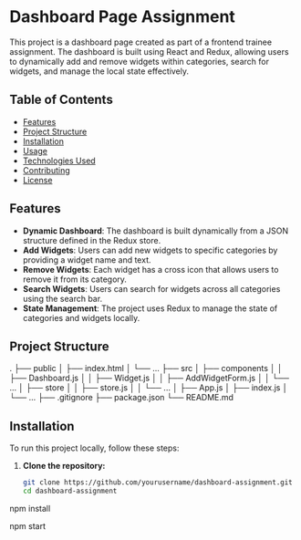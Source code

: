 
# Dashboard Page Assignment

This project is a dashboard page created as part of a frontend trainee assignment. The dashboard is built using React and Redux, allowing users to dynamically add and remove widgets within categories, search for widgets, and manage the local state effectively.

## Table of Contents

- [Features](#features)
- [Project Structure](#project-structure)
- [Installation](#installation)
- [Usage](#usage)
- [Technologies Used](#technologies-used)
- [Contributing](#contributing)
- [License](#license)

## Features

- **Dynamic Dashboard**: The dashboard is built dynamically from a JSON structure defined in the Redux store.
- **Add Widgets**: Users can add new widgets to specific categories by providing a widget name and text.
- **Remove Widgets**: Each widget has a cross icon that allows users to remove it from its category.
- **Search Widgets**: Users can search for widgets across all categories using the search bar.
- **State Management**: The project uses Redux to manage the state of categories and widgets locally.

## Project Structure

.
├── public
│ ├── index.html
│ └── ...
├── src
│ ├── components
│ │ ├── Dashboard.js
│ │ ├── Widget.js
│ │ ├── AddWidgetForm.js
│ │ └── ...
│ ├── store
│ │ ├── store.js
│ │ └── ...
│ ├── App.js
│ ├── index.js
│ └── ...
├── .gitignore
├── package.json
└── README.md



## Installation

To run this project locally, follow these steps:

1. **Clone the repository:**

   ```bash
   git clone https://github.com/yourusername/dashboard-assignment.git
   cd dashboard-assignment


npm install

npm start